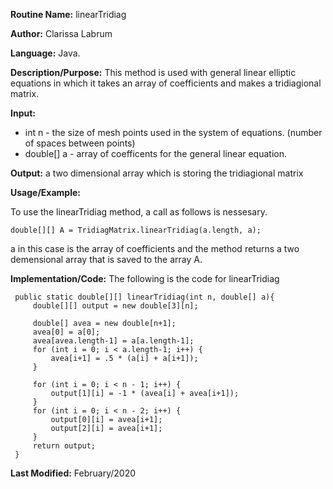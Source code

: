 **Routine Name:** linearTridiag

**Author:** Clarissa Labrum

**Language:** Java. 

**Description/Purpose:** This method is used with general linear elliptic equations in which it takes an array of coefficients and 
makes a tridiagional matrix.

**Input:** 
* int n - the size of mesh points used in the system of equations. (number of spaces between points)
* double[] a - array of coefficents for the general linear equation.

**Output:** a two dimensional array which is storing the tridiagional matrix

**Usage/Example:**

To use the linearTridiag method, a call as follows is nessesary. 

    double[][] A = TridiagMatrix.linearTridiag(a.length, a);
    
a in this case is the array of coefficients and the method returns a two demensional array that is saved to the array A.

**Implementation/Code:** The following is the code for linearTridiag

     public static double[][] linearTridiag(int n, double[] a){
         double[][] output = new double[3][n];

         double[] avea = new double[n+1];
         avea[0] = a[0];
         avea[avea.length-1] = a[a.length-1];
         for (int i = 0; i < a.length-1; i++) {
             avea[i+1] = .5 * (a[i] + a[i+1]);
         }

         for (int i = 0; i < n - 1; i++) {
             output[1][i] = -1 * (avea[i] + avea[i+1]);
         }
         for (int i = 0; i < n - 2; i++) {
             output[0][i] = avea[i+1];
             output[2][i] = avea[i+1];
         }
         return output;
     }

**Last Modified:** February/2020
